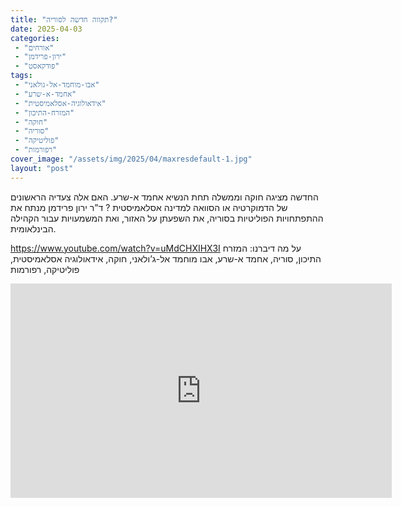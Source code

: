 ```yaml
---
title: "תקווה חדשה לסוריה?"
date: 2025-04-03
categories: 
 - "אורחים"
 - "ירון-פרידמן"
 - "פודקאסט"
tags: 
 - "אבו-מוחמד-אל-גולאני"
 - "אחמד-א-שרע"
 - "אידאולוגיה-אסלאמיסטית"
 - "המזרח-התיכון"
 - "חוקה"
 - "סוריה"
 - "פוליטיקה"
 - "רפורמות"
cover_image: "/assets/img/2025/04/maxresdefault-1.jpg"
layout: "post"
---
```


החדשה  מציגה חוקה וממשלה תחת הנשיא אחמד א-שרע. האם אלה צעדיה הראשונים של הדמוקרטיה או הסוואה למדינה אסלאמיסטית ?
 ד”ר ירון פרידמן מנתח את ההתפתחויות הפוליטיות בסוריה, את השפעתן על האזור, ואת המשמעויות עבור הקהילה הבינלאומית.

<https://www.youtube.com/watch?v=uMdCHXIHX3I>
על מה דיברנו: המזרח התיכון, סוריה, אחמד א-שרע, אבו מוחמד אל-ג’ולאני, חוקה, אידאולוגיה אסלאמיסטית, פוליטיקה, רפורמות

<iframe width="610" height="343" src="https://www.youtube.com/embed/uMdCHXIHX3I" frameborder="0" allow="accelerometer; autoplay; clipboard-write; encrypted-media; gyroscope; picture-in-picture; web-share" referrerpolicy="strict-origin-when-cross-origin" allowfullscreen></iframe>
